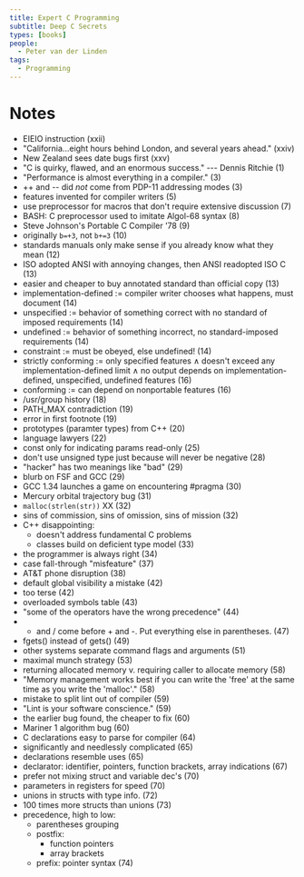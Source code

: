 ```yaml
---
title: Expert C Programming
subtitle: Deep C Secrets
types: [books]
people:
  - Peter van der Linden
tags:
  - Programming
---
```


# Notes

- EIEIO instruction (xxii)
- "California...eight hours behind London, and several years ahead." (xxiv)
- New Zealand sees date bugs first (xxv)
- "C is quirky, flawed, and an enormous success." --- Dennis Ritchie (1)
- "Performance is almost everything in a compiler." (3)
- ++ and -- did _not_ come from PDP-11 addressing modes (3)
- features invented for compiler writers (5)
- use preprocessor for macros that don't require extensive discussion (7)
- BASH: C preprocessor used to imitate Algol-68 syntax (8)
- Steve Johnson's Portable C Compiler '78 (9)
- originally `b=+3`, not `b+=3` (10)
- standards manuals only make sense if you already know what they mean (12)
- ISO adopted ANSI with annoying changes, then ANSI readopted ISO C (13)
- easier and cheaper to buy annotated standard than official copy (13)
- implementation-defined := compiler writer chooses what happens, must document (14)
- unspecified := behavior of something correct with no standard of imposed requirements (14)
- undefined := behavior of something incorrect, no standard-imposed requirements (14)
- constraint := must be obeyed, else undefined! (14)
- strictly conforming := only specified features ∧ doesn't exceed any implementation-defined limit ∧ no output depends on implementation-defined, unspecified, undefined features (16)
- conforming := can depend on nonportable features (16)
- /usr/group history (18)
- PATH_MAX contradiction (19)
- error in first footnote (19)
- prototypes (paramter types) from C++ (20)
- language lawyers (22)
- const only for indicating params read-only (25)
- don't use unsigned type just because will never be negative (28)
- "hacker" has two meanings like "bad" (29)
- blurb on FSF and GCC (29)
- GCC 1.34 launches a game on encountering #pragma (30)
- Mercury orbital trajectory bug (31)
- `malloc(strlen(str))` XX (32)
- sins of commission, sins of omission, sins of mission (32)
- C++ disappointing:
  - doesn't address fundamental C problems
  - classes build on deficient type model (33)
- the programmer is always right (34)
- case fall-through "misfeature" (37)
- AT&T phone disruption (38)
- default global visibility a mistake (42)
- too terse (42)
- overloaded symbols table (43)
- "some of the operators have the wrong precedence" (44)
- * and / come before + and -. Put everything else in parentheses. (47)
- fgets() instead of gets() (49)
- other systems separate command flags and arguments (51)
- maximal munch strategy (53)
- returning allocated memory v. requiring caller to allocate memory (58)
- "Memory management works best if you can write the 'free' at the same time as you write the 'malloc'." (58)
- mistake to split lint out of compiler (59)
- "Lint is your software conscience."  (59)
- the earlier bug found, the cheaper to fix (60)
- Mariner 1 algorithm bug (60)
- C declarations easy to parse for compiler (64)
- significantly and needlessly complicated (65)
- declarations resemble uses (65)
- declarator: identifier, pointers, function brackets, array indications (67)
- prefer not mixing struct and variable dec's (70)
- parameters in registers for speed (70)
- unions in structs with type info. (72)
- 100 times more structs than unions (73)
- precedence, high to low:
  - parentheses grouping
  - postfix:
    - function pointers
    - array brackets
  - prefix: pointer syntax (74)
